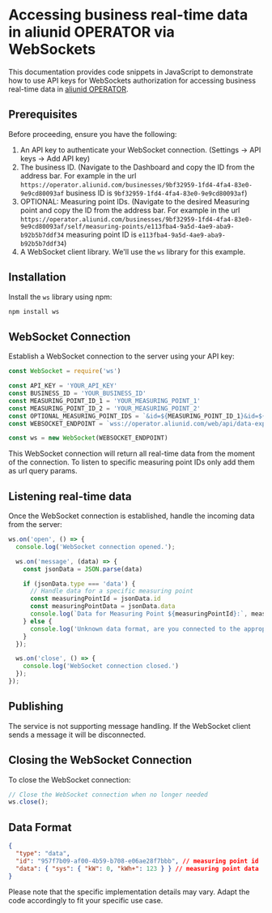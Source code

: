 
# Accessing business real-time data in aliunid OPERATOR via WebSockets

This documentation provides code snippets in JavaScript to demonstrate how to use API keys for WebSockets authorization for accessing business real-time data in [aliunid OPERATOR](https://operator.aliunid.com/).

## Prerequisites

Before proceeding, ensure you have the following:

1. An API key to authenticate your WebSocket connection. (Settings -> API keys -> Add API key)
2. The business ID. (Navigate to the Dashboard and copy the ID from the address bar. For example in the url `https://operator.aliunid.com/businesses/9bf32959-1fd4-4fa4-83e0-9e9cd80093af` business ID is `9bf32959-1fd4-4fa4-83e0-9e9cd80093af`)
3. OPTIONAL: Measuring point IDs. (Navigate to the desired Measuring point and copy the ID from the address bar. For example in the url `https://operator.aliunid.com/businesses/9bf32959-1fd4-4fa4-83e0-9e9cd80093af/self/measuring-points/e113fba4-9a5d-4ae9-aba9-b92b5b7ddf34` measuring point ID is `e113fba4-9a5d-4ae9-aba9-b92b5b7ddf34`)
4. A WebSocket client library. We'll use the `ws` library for this example.

## Installation

Install the `ws` library using npm:

```bash
npm install ws
```

## WebSocket Connection

Establish a WebSocket connection to the server using your API key:

```javascript
const WebSocket = require('ws')

const API_KEY = 'YOUR_API_KEY'
const BUSINESS_ID = 'YOUR_BUSINESS_ID'
const MEASURING_POINT_ID_1 = 'YOUR_MEASURING_POINT_1'
const MEASURING_POINT_ID_2 = 'YOUR_MEASURING_POINT_2'
const OPTIONAL_MEASURING_POINT_IDS = `&id=${MEASURING_POINT_ID_1}&id=${MEASURING_POINT_ID_2}`
const WEBSOCKET_ENDPOINT = `wss://operator.aliunid.com/web/api/data-export/v1/businesses/${BUSINESS_ID}/measuring-points/live?apiKey=${YOUR_API_KEY}${OPTIONAL_MEASURING_POINT_IDS}`

const ws = new WebSocket(WEBSOCKET_ENDPOINT)
```

This WebSocket connection will return all real-time data from the moment of the connection. To listen to specific measuring point IDs only add them as url query params.

## Listening real-time data

Once the WebSocket connection is established, handle the incoming data from the server:

```javascript
ws.on('open', () => {
  console.log('WebSocket connection opened.');

  ws.on('message', (data) => {
    const jsonData = JSON.parse(data)

    if (jsonData.type === 'data') {
      // Handle data for a specific measuring point
      const measuringPointId = jsonData.id
      const measuringPointData = jsonData.data
      console.log(`Data for Measuring Point ${measuringPointId}:`, measuringPointData)
    } else {
      console.log('Unknown data format, are you connected to the appropriate endpoint version?:', jsonData)
    }
  });

  ws.on('close', () => {
    console.log('WebSocket connection closed.')
  });
});
```

## Publishing

The service is not supporting message handling. If the WebSocket client sends a message it will be disconnected.

## Closing the WebSocket Connection

To close the WebSocket connection:

```javascript
// Close the WebSocket connection when no longer needed
ws.close();
```

## Data Format

```json
{
  "type": "data",
  "id": "957f7b09-af00-4b59-b708-e06ae28f7bbb", // measuring point id
  "data": { "sys": { "kW": 0, "kWh+": 123 } } // measuring point data
}
```

Please note that the specific implementation details may vary. Adapt the code accordingly to fit your specific use case.
